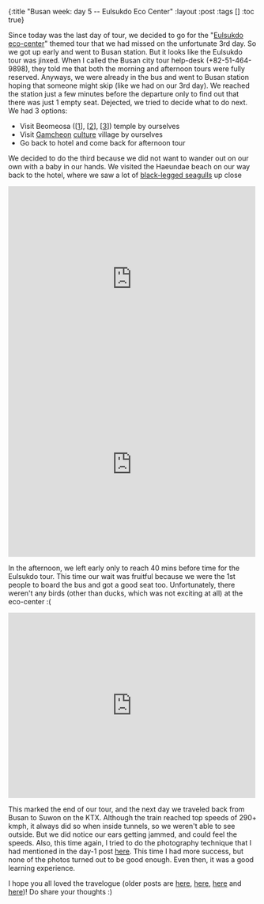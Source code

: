 {:title "Busan week: day 5 -- Eulsukdo Eco Center"
 :layout :post
 :tags  []
 :toc true}

Since today was the last day of tour, we decided to go for the "[Eulsukdo eco-center](http://busan.for91days.com/2012/07/06/the-eulsukdo-island-bird-sanctuary/)" themed tour that we had missed on the unfortunate 3rd day. So we got up early and went to Busan station. But it looks like the Eulsukdo tour was jinxed. When I called the Busan city tour help-desk (+82-51-464-9898), they told me that both the morning and afternoon tours were fully reserved. Anyways, we were already in the bus and went to Busan station hoping that someone might skip (like we had on our 3rd day). We reached the station just a few minutes before the departure only to find out that there was just 1 empty seat. Dejected, we tried to decide what to do next. We had 3 options:

* Visit Beomeosa ([[1](http://en.wikipedia.org/wiki/Beomeosa)], [[2](http://koreantemples.com/?p%3D241)], [[3](http://www.tripadvisor.com/Attraction_Review-g297884-d615908-Reviews-Beomeosa_Temple-Busan.html)]) temple by ourselves</li>
* Visit [Gamcheon](http://www.busanhaps.com/article/history-hills-busans-gamcheon-culture-village) [culture](http://www.tripadvisor.com/Attraction_Review-g297884-d3901349-Reviews-Gamcheon_Culture_Village-Busan.html) village by ourselves</li>
* Go back to hotel and come back for afternoon tour</li>

We decided to do the third because we did not want to wander out on our own with a baby in our hands. We visited the Haeundae beach on our way back to the hotel, where we saw a lot of [black-legged seagulls](http://en.wikipedia.org/wiki/Black-legged_Kittiwake) up close

<iframe allowfullscreen="" frameborder="0" height="375" mozallowfullscreen="" msallowfullscreen="" oallowfullscreen="" src="https://www.flickr.com/photos/spradnyesh/11624357126/player/b40239cac8" webkitallowfullscreen="" width="500"></iframe>

<iframe allowfullscreen="" frameborder="0" height="375" mozallowfullscreen="" msallowfullscreen="" oallowfullscreen="" src="https://www.flickr.com/photos/spradnyesh/11623801213/player/8e465e2903" webkitallowfullscreen="" width="500"></iframe>

In the afternoon, we left early only to reach 40 mins before time for the Eulsukdo tour. This time our wait was fruitful because we were the 1st people to board the bus and got a good seat too. Unfortunately, there weren't any birds (other than ducks, which was not exciting at all) at the eco-center :(

<iframe allowfullscreen="" frameborder="0" height="375" mozallowfullscreen="" msallowfullscreen="" oallowfullscreen="" src="https://www.flickr.com/photos/spradnyesh/11623740303/player/363e907ca3" webkitallowfullscreen="" width="500"></iframe>

This marked the end of our tour, and the next day we traveled back from Busan to Suwon on the KTX. Although the train reached top speeds of 290+ kmph, it always did so when inside tunnels, so we weren't able to see outside. But we did notice our ears getting jammed, and could feel the speeds. Also, this time again, I tried to do the photography technique that I had mentioned in the day-1 post [here](http://www.golb.in/busan-week-day-1-haeundae-beach-20.html). This time I had more success, but none of the photos turned out to be good enough. Even then, it was a good learning experience.

I hope you all loved the travelogue (older posts are [here](http://www.golb.in/busan-week-day-1-haeundae-beach-20.html), [here](http://www.golb.in/busan-week-day-2-yeonggung-sa-21.html), [here](http://www.golb.in/busan-week-day-3-taejongdae-22.html) and [here](http://www.golb.in/busan-week-day-4-busan-aquarium-and-shinsegae-mall-23.html))! Do share your thoughts :)
